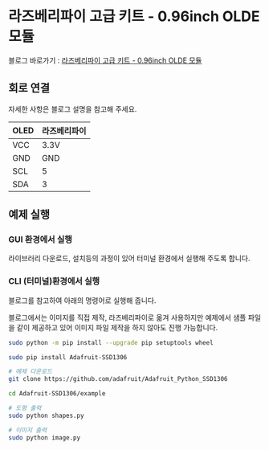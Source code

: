 # 라즈베리파이 고급 키트 - 0.96inch OLDE 모듈

블로그 바로가기 : [라즈베리파이 고급 키트 - 0.96inch OLDE 모듈](https://blog.naver.com/elepartsblog/221551346359)  

## 회로 연결  

자세한 사항은 블로그 설명을 참고해 주세요.  

| OLED | 라즈베리파이 |
|------|-------------|
| VCC  | 3.3V |
| GND  | GND  |
| SCL  | 5    |
| SDA  | 3    |

## 예제 실행  

### GUI 환경에서 실행  

라이브러리 다운로드, 설치등의 과정이 있어 터미널 환경에서 실행해 주도록 합니다.  

### CLI (터미널)환경에서 실행  

블로그를 참고하여 아래의 명령어로 실행해 줍니다.  

블로그에서는 이미지를 직접 제작, 라즈베리파이로 옮겨 사용하지만 예제에서 샘플 파일을 같이 제공하고 있어 이미지 파일 제작을 하지 않아도 진행 가능합니다.  

```bash
sudo python -m pip install --upgrade pip setuptools wheel

sudo pip install Adafruit-SSD1306

# 예제 다운로드  
git clone https://github.com/adafruit/Adafruit_Python_SSD1306

cd Adafruit-SSD1306/example

# 도형 출력  
sudo python shapes.py

# 이미지 출력  
sudo python image.py
```
